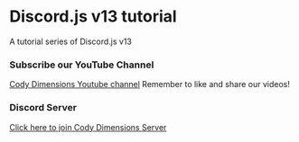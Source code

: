 # Discord.js v13 tutorial
 A tutorial series of Discord.js v13

### Subscribe our YouTube Channel
[Cody Dimensions Youtube channel](https://www.youtube.com/channel/UChCwEZuaY3fsYRLp5WZ3ZJg)
Remember to like and share our videos!

### Discord Server
[Click here to join Cody Dimensions Server](https://discord.gg/D8RPg7YSJv)
